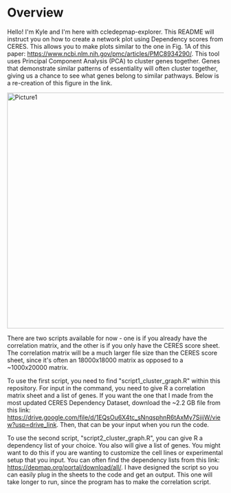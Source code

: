 # Overview
Hello! I'm Kyle and I'm here with ccledepmap-explorer. This README will instruct you on how to create a network plot using Dependency scores from CERES. This allows you to make plots similar to the one in Fig. 1A of this paper: https://www.ncbi.nlm.nih.gov/pmc/articles/PMC8934290/. This tool uses Principal Component Analysis (PCA) to cluster genes together. Genes that demonstrate similar patterns of essentiality will often cluster together, giving us a chance to see what genes belong to similar pathways. Below is a re-creation of this figure in the link.

<img width="548" alt="Picture1" src="https://github.com/kndunlap/ccledepmap-explorer/assets/61035909/0661d973-d2cb-428a-b68a-e441cd1cd491">

There are two scripts available for now - one is if you already have the correlation matrix, and the other is if you only have the CERES score sheet. The correlation matrix will be a much larger file size than the CERES score sheet, since it's often an 18000x18000 matrix as opposed to a ~1000x20000 matrix.

To use the first script, you need to find "script1_cluster_graph.R" within this repository. For input in the command, you need to give R a correlation matrix sheet and a list of genes. If you want the one that I made from the most updated CERES Dependency Dataset, download the ~2.2 GB file from this link: https://drive.google.com/file/d/1EQsOu6X4tc_sNnqsphnR6tAxMy7SiijW/view?usp=drive_link. Then, that can be your input when you run the code.

To use the second script, "script2_cluster_graph.R", you can give R a dependency list of your choice. You also will give a list of genes. You might want to do this if you are wanting to customize the cell lines or experimental setup that you input. You can often find the dependency lists from this link: https://depmap.org/portal/download/all/. I have designed the script so you can easily plug in the sheets to the code and get an output. This one will take longer to run, since the program has to make the correlation script.


